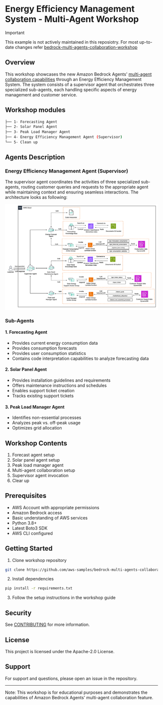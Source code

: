 # Energy Efficiency Management System - Multi-Agent Workshop

> [!IMPORTANT]
> This example is not actively maintained in this reposiotry.
> For most up-to-date changes refer [bedrock-multi-agents-collaboration-workshop](https://github.com/aws-samples/bedrock-multi-agents-collaboration-workshop)

## Overview

This workshop showcases the new Amazon Bedrock Agents' [multi-agent collaboration capabilities](https://docs.aws.amazon.com/bedrock/latest/userguide/agents-multi-agents-collaboration.html) through an Energy Efficiency Management System. 
The system consists of a supervisor agent that orchestrates three specialized sub-agents, each handling specific aspects of energy management and customer service.

## Workshop modules

```bash
├── 1- Forecasting Agent
├── 2- Solar Panel Agent
├── 3- Peak Load Manager Agent
├── 4- Energy Efficiency Management Agent (Supervisor)
└── 5- Clean up
```

## Agents Description

### Energy Efficiency Management Agent (Supervisor)

The supervisor agent coordinates the activities of three specialized sub-agents, 
routing customer queries and requests to the appropriate agent while maintaining context and 
ensuring seamless interactions. The architecture looks as following:

![Architecture](/src/examples/amazon-bedrock-multi-agent-collaboration/energy_efficiency_management_agent/img/energy_manager_agent.png)

### Sub-Agents

#### 1. Forecasting Agent

- Provides current energy consumption data
- Provides consumption forecasts
- Provides user consumption statistics
- Contains code interpretation capabilities to analyze forecasting data

#### 2. Solar Panel Agent

- Provides installation guidelines and requirements
- Offers maintenance instructions and schedules
- Enables support ticket creation
- Tracks existing support tickets

#### 3. Peak Load Manager Agent

- Identifies non-essential processes
- Analyzes peak vs. off-peak usage
- Optimizes grid allocation

## Workshop Contents

1. Forecast agent setup
2. Solar panel agent setup
3. Peak load manager agent
4. Multi-agent collaboration setup
5. Supervisor agent invocation
6. Clear up

## Prerequisites

- AWS Account with appropriate permissions
- Amazon Bedrock access
- Basic understanding of AWS services
- Python 3.8+
- Latest Boto3 SDK
- AWS CLI configured

## Getting Started

1. Clone workshop repository

```bash
git clone https://github.com/aws-samples/bedrock-multi-agents-collaboration-workshop.git
```

2. Install dependencies

```bash
pip install -r requirements.txt
```

3. Follow the setup instructions in the workshop guide

## Security

See [CONTRIBUTING](CONTRIBUTING.md#security-issue-notifications) for more information.

## License

This project is licensed under the Apache-2.0 License.

## Support

For support and questions, please open an issue in the repository.

---
Note: This workshop is for educational purposes and demonstrates the capabilities of Amazon Bedrock Agents' multi-agent collaboration feature.
